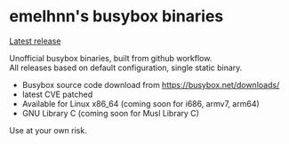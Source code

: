 # emelhnn's busybox binaries
[Latest release](https://github.com/supphakitbvn/busybox-binary/releases/latest)

Unofficial busybox binaries, built from github workflow.<br>
All releases based on default configuration, single static binary.

* Busybox source code download from <https://busybox.net/downloads/>
* latest CVE patched
* Available for Linux x86_64 (coming soon for i686, armv7, arm64)
* GNU Library C (coming soon for Musl Library C)

Use at your own risk.
